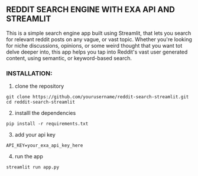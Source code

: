 ## REDDIT SEARCH ENGINE WITH EXA API AND STREAMLIT

This is a simple search engine app built using Streamlit, that lets you search for relevant reddit posts on any vague, or vast topic. 
Whether you're looking for niche discussions, opinions, or some weird thought that you want tot delve deeper into, this app helps you tap into Reddit's vast user generated content, using semantic, or keyword-based search.

### INSTALLATION:
1. clone the repository
```
git clone https://github.com/yourusername/reddit-search-streamlit.git
cd reddit-search-streamlit
```
2. installl the dependencies
```
pip install -r requirements.txt
```
3. add your api key
```
API_KEY=your_exa_api_key_here
```
4. run the app
```
streamlit run app.py
```  
   
